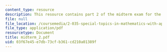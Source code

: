 ```yaml
---
content_type: resource
description: This resource contains part 2 of the midterm exam for the course.
file: null
file_location: /coursemedia/2-035-special-topics-in-mathematics-with-applications-linear-algebra-and-the-calculus-of-variations-spring-2007/03f67e45e7db73cfb361cd210a01389f_midterm_2.pdf
file_type: application/pdf
resourcetype: Document
title: midterm_2.pdf
uid: 03f67e45-e7db-73cf-b361-cd210a01389f
---
```

